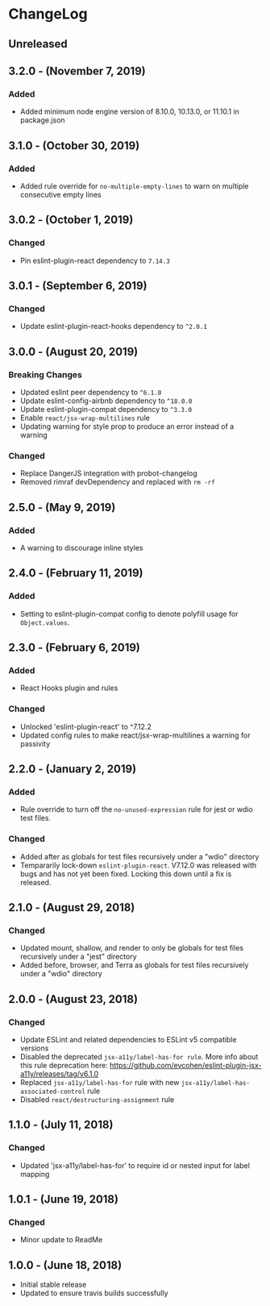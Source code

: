 ChangeLog
=========

Unreleased
-----------------

3.2.0 - (November 7, 2019)
-----------------
### Added
* Added minimum node engine version of 8.10.0, 10.13.0, or 11.10.1 in package.json

3.1.0 - (October 30, 2019)
-----------------
### Added
* Added rule override for `no-multiple-empty-lines` to warn on multiple consecutive empty lines

3.0.2 - (October 1, 2019)
-----------------
### Changed
* Pin eslint-plugin-react dependency to `7.14.3`

3.0.1 - (September 6, 2019)
-----------------
### Changed
* Update eslint-plugin-react-hooks dependency to `^2.0.1`

3.0.0 - (August 20, 2019)
-----------------
### Breaking Changes
* Updated eslint peer dependency to `^6.1.0`
* Update eslint-config-airbnb dependency to `^18.0.0`
* Update eslint-plugin-compat dependency to `^3.3.0`
* Enable `react/jsx-wrap-multilines` rule
* Updating warning for style prop to produce an error instead of a warning

### Changed
* Replace DangerJS integration with probot-changelog
* Removed rimraf devDependency and replaced with `rm -rf`

2.5.0 - (May 9, 2019)
-----------------
### Added
* A warning to discourage inline styles

2.4.0 - (February 11, 2019)
-----------------
### Added
* Setting to eslint-plugin-compat config to denote polyfill usage for `Object.values`.

2.3.0 - (February 6, 2019)
-----------------
### Added
* React Hooks plugin and rules

### Changed
* Unlocked 'eslint-plugin-react' to ^7.12.2
* Updated config rules to make react/jsx-wrap-multilines a warning for passivity

2.2.0 - (January 2, 2019)
-----------------
### Added
* Rule override to turn off the `no-unused-expression` rule for jest or wdio test files.

### Changed
* Added after as globals for test files recursively under a "wdio" directory
* Tempararily lock-down `eslint-plugin-react`. V7.12.0 was released with bugs and has not yet been fixed. Locking this down until a fix is released.

2.1.0 - (August 29, 2018)
------------------
### Changed
* Updated mount, shallow, and render to only be globals for test files recursively under a "jest" directory
* Added before, browser, and Terra as globals for test files recursively under a "wdio" directory

2.0.0 - (August 23, 2018)
------------------
### Changed
* Update ESLint and related dependencies to ESLint v5 compatible versions
* Disabled the deprecated `jsx-a11y/label-has-for rule`. More info about this rule deprecation here: https://github.com/evcohen/eslint-plugin-jsx-a11y/releases/tag/v6.1.0
* Replaced `jsx-a11y/label-has-for` rule with new `jsx-a11y/label-has-associated-control` rule
* Disabled `react/destructuring-assignment` rule

1.1.0 - (July 11, 2018)
------------------
### Changed
* Updated 'jsx-a11y/label-has-for' to require id or nested input for label mapping

1.0.1 - (June 19, 2018)
------------------
### Changed
* Minor update to ReadMe

1.0.0 - (June 18, 2018)
------------------
* Initial stable release
* Updated to ensure travis builds successfully
